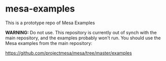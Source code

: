 # mesa-examples
This is a prototype repo of Mesa Examples

**WARNING:** Do not use. This repository is currently out of synch with the main repository, and the examples probably won't run. You should use the Mesa examples from the main repository:

https://github.com/projectmesa/mesa/tree/master/examples

